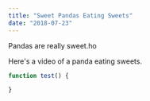 ```yaml
---
title: "Sweet Pandas Eating Sweets"
date: "2018-07-23"
---
```


Pandas are really sweet.ho

Here's a video of a panda eating sweets.

```js
function test() {

}
```
